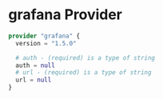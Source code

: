 # grafana Provider

[embedmd]:# (grafana.tf)
```tf
provider "grafana" {
  version = "1.5.0"

  # auth - (required) is a type of string
  auth = null
  # url - (required) is a type of string
  url = null
}
```
